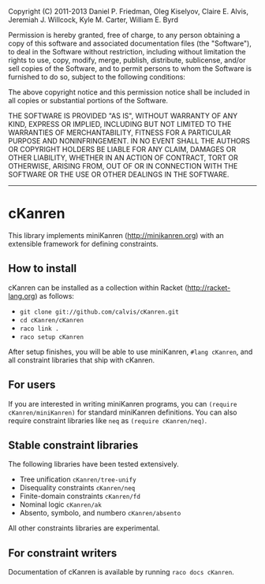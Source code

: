 Copyright (C) 2011-2013 Daniel P. Friedman, Oleg Kiselyov,
Claire E. Alvis, Jeremiah J. Willcock, Kyle M. Carter, William E. Byrd

Permission is hereby granted, free of charge, to any person obtaining a copy
of this software and associated documentation files (the "Software"), to deal
in the Software without restriction, including without limitation the rights
to use, copy, modify, merge, publish, distribute, sublicense, and/or sell
copies of the Software, and to permit persons to whom the Software is
furnished to do so, subject to the following conditions:

The above copyright notice and this permission notice shall be included in
all copies or substantial portions of the Software.

THE SOFTWARE IS PROVIDED "AS IS", WITHOUT WARRANTY OF ANY KIND, EXPRESS OR
IMPLIED, INCLUDING BUT NOT LIMITED TO THE WARRANTIES OF MERCHANTABILITY,
FITNESS FOR A PARTICULAR PURPOSE AND NONINFRINGEMENT. IN NO EVENT SHALL THE
AUTHORS OR COPYRIGHT HOLDERS BE LIABLE FOR ANY CLAIM, DAMAGES OR OTHER
LIABILITY, WHETHER IN AN ACTION OF CONTRACT, TORT OR OTHERWISE, ARISING FROM,
OUT OF OR IN CONNECTION WITH THE SOFTWARE OR THE USE OR OTHER DEALINGS IN
THE SOFTWARE.

----------------------------------------------------------------------------

cKanren
=======

This library implements miniKanren (http://minikanren.org) with an
extensible framework for defining constraints.

How to install
--------------

cKanren can be installed as a collection within Racket (http://racket-lang.org)
as follows:

* `git clone git://github.com/calvis/cKanren.git`
* `cd cKanren/cKanren`
* `raco link .`
* `raco setup cKanren`

After setup finishes, you will be able to use miniKanren, `#lang
cKanren`, and all constraint libraries that ship with cKanren.

For users
---------

If you are interested in writing miniKanren programs, you can
`(require cKanren/miniKanren)` for standard miniKanren definitions.
You can also require constraint libraries like `neq` as `(require
cKanren/neq)`.  

Stable constraint libraries
---------------------------

The following libraries have been tested extensively.

* Tree unification              `cKanren/tree-unify`
* Disequality constraints       `cKanren/neq`
* Finite-domain constraints     `cKanren/fd`
* Nominal logic                 `cKanren/ak`
* Absento, symbolo, and numbero `cKanren/absento`

All other constraints libraries are experimental.

For constraint writers
----------------------

Documentation of cKanren is available by running `raco docs cKanren`.